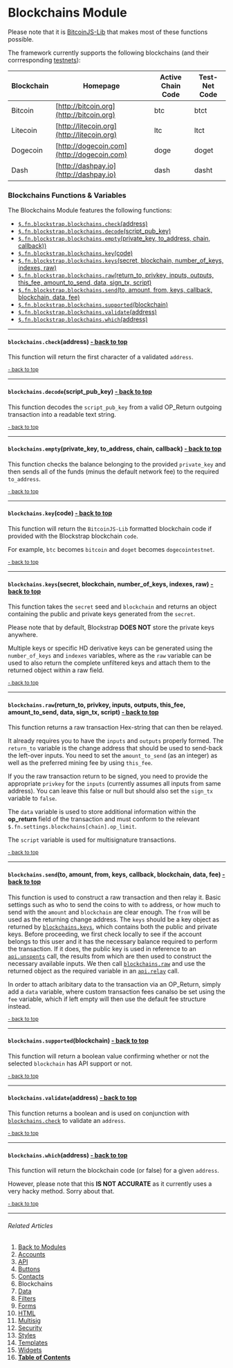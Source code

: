 Blockchains Module <a name="docs_home"></a>
==========================================

Please note that it is [BitcoinJS-Lib](http://bitcoinjs.org) that makes most of these functions possible.

The framework currently supports the following blockchains (and their corrresponding [testnets](https://en.bitcoin.it/wiki/Testnet)):

| Blockchain | Homepage | Active Chain Code | Test-Net Code |
|------------|----------|-------------------|---------------|
|Bitcoin|[http://bitcoin.org](http://bitcoin.org)|btc|btct|
|Litecoin|[http://litecoin.org](http://litecoin.org)|ltc|ltct|
|Dogecoin|[http://dogecoin.com](http://dogecoin.com)|doge|doget|
|Dash|[http://dashpay.io](http://dashpay.io)|dash|dasht|

### Blockchains Functions & Variables

The Blockchains Module features the following functions:

* [`$.fn.blockstrap.blockchains.check`(address)](#blockchains_check)
* [`$.fn.blockstrap.blockchains.decode`(script_pub_key)](#blockchains_decode)
* [`$.fn.blockstrap.blockchains.empty`(private_key, to_address, chain, callback))](#blockchains_empty)
* [`$.fn.blockstrap.blockchains.key`(code)](#blockchains_key)
* [`$.fn.blockstrap.blockchains.keys`(secret, blockchain, number_of_keys, indexes, raw)](#blockchains_keys)
* [`$.fn.blockstrap.blockchains.raw`(return_to, privkey, inputs, outputs, this_fee, amount_to_send, data, sign_tx, script)](#blockchains_raw)
* [`$.fn.blockstrap.blockchains.send`(to, amount, from, keys, callback, blockchain, data, fee)](#blockchains_send)
* [`$.fn.blockstrap.blockchains.supported`(blockchain)](#blockchains_supported)
* [`$.fn.blockstrap.blockchains.validate`(address)](#blockchains_validate)
* [`$.fn.blockstrap.blockchains.which`(address)](#blockchains_which)

--------------------------------------------------------------------------------

#### `blockchains.check`(address) <a name="blockchains_check" class="pull-right" href="#docs_home"><i class="glyphicon glyphicon-upload"></i>- back to top</a>

This function will return the first character of a validated `address`.

<a href="#docs_home"><small>- back to top</small></a>

--------------------------------------------------------------------------------

#### `blockchains.decode`(script_pub_key) <a name="blockchains_decode" class="pull-right" href="#docs_home"><i class="glyphicon glyphicon-upload"></i>- back to top</a>

This function decodes the `script_pub_key` from a valid OP_Return outgoing transaction into a readable text string.

<a href="#docs_home"><small>- back to top</small></a>

--------------------------------------------------------------------------------

#### `blockchains.empty`(private_key, to_address, chain, callback) <a name="blockchains_empty" class="pull-right" href="#docs_home"><i class="glyphicon glyphicon-upload"></i>- back to top</a>

This function checks the balance belonging to the provided `private_key` and then sends all of the funds (minus the default network fee) to the required `to_address`.

<a href="#docs_home"><small>- back to top</small></a>

--------------------------------------------------------------------------------

#### `blockchains.key`(code) <a name="blockchains_key" class="pull-right" href="#docs_home"><i class="glyphicon glyphicon-upload"></i>- back to top</a>

This function will return the `BitcoinJS-Lib` formatted blockchain code if provided with the Blockstrap blockchain `code`. 

For example, `btc` becomes `bitcoin` and `doget` becomes `dogecointestnet`.

<a href="#docs_home"><small>- back to top</small></a>

--------------------------------------------------------------------------------

#### `blockchains.keys`(secret, blockchain, number_of_keys, indexes, raw) <a name="blockchains_keys" class="pull-right" href="#docs_home"><i class="glyphicon glyphicon-upload"></i>- back to top</a>

This function takes the `secret` seed and `blockchain` and returns an object containing the public and private keys generated from the `secret`.

Please note that by default, Blockstrap __DOES NOT__ store the private keys anywhere.

Multiple keys or specific HD derivative keys can be generated using the `number_of_keys` and `indexes` variables, where as the `raw` variable can be used to also return the complete unfiltered keys and attach them to the returned object within a raw field.

<a href="#docs_home"><small>- back to top</small></a>

--------------------------------------------------------------------------------

#### `blockchains.raw`(return_to, privkey, inputs, outputs, this_fee, amount_to_send, data, sign_tx, script) <a name="blockchains_raw" class="pull-right" href="#docs_home"><i class="glyphicon glyphicon-upload"></i>- back to top</a>

This function returns a raw transaction Hex-string that can then be relayed.

It already requires you to have the `inputs` and `outputs` properly formed. The `return_to` variable is the change address that should be used to send-back the left-over inputs. You need to set the `amount_to_send` (as an integer) as well as the preferred mining fee by using `this_fee`.

If you the raw transaction return to be signed, you need to provide the appropriate `privkey` for the `inputs` (currently assumes all inputs from same address). You can leave this false or null but should also set the `sign_tx` variable to `false`.

The `data` variable is used to store additional information within the __op_return__ field of the transaction and must conform to the relevant `$.fn.settings.blockchains[chain].op_limit`.

The `script` variable is used for multisignature transactions.

<a href="#docs_home"><small>- back to top</small></a>

--------------------------------------------------------------------------------

#### `blockchains.send`(to, amount, from, keys, callback, blockchain, data, fee) <a name="blockchains_send" class="pull-right" href="#docs_home"><i class="glyphicon glyphicon-upload"></i>- back to top</a>

This function is used to construct a raw transaction and then relay it. Basic settings such as who to send the coins to with `to` address, or how much to send with the `amount` and `blockchain` are clear enough. The `from` will be used as the returning change address. The `keys` should be a key object as returned by [`blockchains.keys`](#blockchains_keys), which contains both the public and private keys. Before proceeding, we first check locally to see if the account belongs to this user and it has the necessary balance required to perform the transaction. If it does, the public key is used in reference to an [`api.unspents`](../api/#api_unspents) call, the results from which are then used to construct the necessary available inputs. We then call [`blockchains.raw`](#blockchains_raw) and use the returned object as the required variable in an [`api.relay`](../api/#api_relay) call.

In order to attach aribitary data to the transaction via an OP_Return, simply add a `data` variable, where custom transaction fees canalso be set using the `fee` variable, which if left empty will then use the default fee structure instead.

<a href="#docs_home"><small>- back to top</small></a>

--------------------------------------------------------------------------------

#### `blockchains.supported`(blockchain) <a name="blockchains_check" class="pull-right" href="#docs_home"><i class="glyphicon glyphicon-upload"></i>- back to top</a>

This function will return a boolean value confirming whether or not the selected `blockchain` has API support or not.

<a href="#docs_home"><small>- back to top</small></a>

--------------------------------------------------------------------------------

#### `blockchains.validate`(address) <a name="blockchains_validate" class="pull-right" href="#docs_home"><i class="glyphicon glyphicon-upload"></i>- back to top</a>

This function returns a boolean and is used on conjunction with [`blockchains.check`](#blockchains_check) to validate an `address`.

<a href="#docs_home"><small>- back to top</small></a>

--------------------------------------------------------------------------------

#### `blockchains.which`(address) <a name="blockchains_which" class="pull-right" href="#docs_home"><i class="glyphicon glyphicon-upload"></i>- back to top</a>

This function will return the blockchain code (or false) for a given `address`.

However, please note that this __IS NOT ACCURATE__ as it currently uses a very hacky method. Sorry about that.

<a href="#docs_home"><small>- back to top</small></a>

---

###### Related Articles

01. [Back to Modules](../../modules/)
02. [Accounts](../accounts/)
03. [API](../api/)
04. [Buttons](../buttons/)
05. [Contacts](../contacts/)
06. Blockchains
07. [Data](../data/)
08. [Filters](../filters/)
09. [Forms](../forms/)
10. [HTML](../html/)
11. [Multisig](../multisig/)
12. [Security](../security/)
13. [Styles](../styles/)
14. [Templates](../templates/)
15. [Widgets](../widgets/)
16. [__Table of Contents__](../../../)
